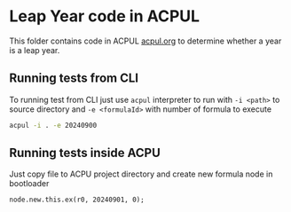 # Leap Year code in ACPUL

This folder contains code in ACPUL [acpul.org](https://acpul.org/) to determine whether a year is a leap year.

## Running tests from CLI

To running test from CLI just use `acpul` interpreter to run with `-i <path>` to source directory and `-e <formulaId>` with number of formula to execute

```sh
acpul -i . -e 20240900
```

## Running tests inside ACPU

Just copy file to ACPU project directory and create new formula node in bootloader

```
node.new.this.ex(r0, 20240901, 0);
```

